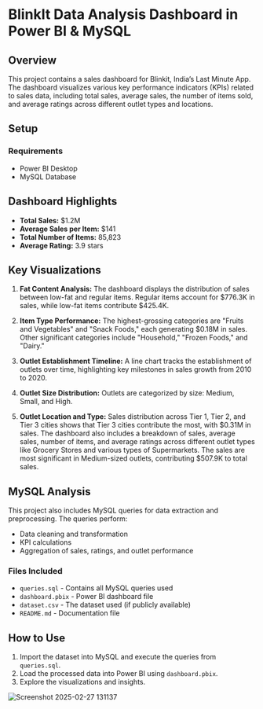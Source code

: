 # BlinkIt Data Analysis Dashboard in Power BI & MySQL

## Overview
This project contains a sales dashboard for Blinkit, India’s Last Minute App. The dashboard visualizes various key performance indicators (KPIs) related to sales data, including total sales, average sales, the number of items sold, and average ratings across different outlet types and locations.

## Setup
### Requirements
- Power BI Desktop
- MySQL Database

## Dashboard Highlights
- **Total Sales:** $1.2M
- **Average Sales per Item:** $141
- **Total Number of Items:** 85,823
- **Average Rating:** 3.9 stars

## Key Visualizations
1) **Fat Content Analysis:** The dashboard displays the distribution of sales between low-fat and regular items. Regular items account for $776.3K in sales, while low-fat items contribute $425.4K.

2) **Item Type Performance:** The highest-grossing categories are "Fruits and Vegetables" and "Snack Foods," each generating $0.18M in sales. Other significant categories include "Household," "Frozen Foods," and "Dairy."

3) **Outlet Establishment Timeline:** A line chart tracks the establishment of outlets over time, highlighting key milestones in sales growth from 2010 to 2020.

4) **Outlet Size Distribution:** Outlets are categorized by size: Medium, Small, and High.

5) **Outlet Location and Type:** Sales distribution across Tier 1, Tier 2, and Tier 3 cities shows that Tier 3 cities contribute the most, with $0.31M in sales. The dashboard also includes a breakdown of sales, average sales, number of items, and average ratings across different outlet types like Grocery Stores and various types of Supermarkets. The sales are most significant in Medium-sized outlets, contributing $507.9K to total sales.

## MySQL Analysis
This project also includes MySQL queries for data extraction and preprocessing. The queries perform:
- Data cleaning and transformation
- KPI calculations
- Aggregation of sales, ratings, and outlet performance

### Files Included
- `queries.sql` - Contains all MySQL queries used
- `dashboard.pbix` - Power BI dashboard file
- `dataset.csv` - The dataset used (if publicly available)
- `README.md` - Documentation file

## How to Use
1. Import the dataset into MySQL and execute the queries from `queries.sql`.
2. Load the processed data into Power BI using `dashboard.pbix`.
3. Explore the visualizations and insights.



![Screenshot 2025-02-27 131137](https://github.com/user-attachments/assets/a501fd73-9b0f-4166-9e06-3575d0d3e984)


